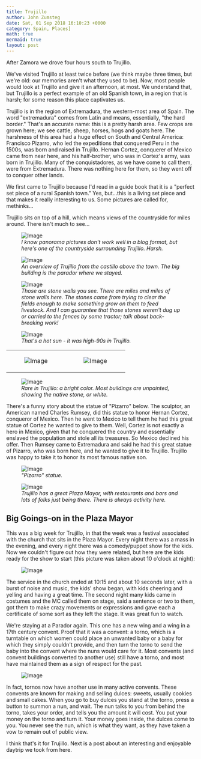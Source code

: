 ```yaml
---
title: Trujillo
author: John Zumsteg
date: Sat, 01 Sep 2018 16:10:23 +0000
category: Spain, Places]
math: true
mermaid: true
layout: post
---
```

After Zamora we drove four hours south to Trujillo.

We've visited Trujillo at least twice before (we think maybe three times, but we're old: our memories aren't what they used to be). Now, most people would look at Trujillo and give it an afternoon, at most. We understand that, but Trujillo is a perfect example of an old Spanish town, in a region that is harsh; for some reason this place captivates us.

Trujillo is in the region of Extremadura, the western-most area of Spain. The word "extremadura" comes from Latin and means, essentially, "the hard border." That's an accurate name: this is a pretty harsh area. Few crops are grown here; we see cattle, sheep, horses, hogs and goats here. The harshness of this area had a huge effect on South and Central America: Francisco Pizarro, who led the expeditions that conquered Peru in the 1500s, was born and raised in Trujillo. Hernan Cortez, conquerer of Mexico came from near here, and his half-brother, who was in Cortez's army, was born in Trujillo. Many of the conquistadores, as we have come to call them, were from Extremadura. There was nothing here for them, so they went off to conquer other lands.

We first came to Trujillo because I'd read in a guide book that it is a "perfect set piece of a rural Spanish town." Yes, but...this is a living set piece and that makes it really interesting to us. Some pictures are called for, methinks...

Trujillo sits on top of a hill, which means views of the countryside for miles around. There isn't much to see...

<figure class = "portrait">
	<img src="{{"/assets/images/2018/08/DSC04796.jpg" | prepend: site.baseurl | prepend: site.url }}" alt="Image" />
	<figcaption><em>I know panorama pictures don't work well in a blog format, but here's one of the countryside surrounding Trujillo. Harsh.</em></figcaption>
</figure>



<figure class = "portrait">
	<img src="{{"/assets/images/2018/08/DSC04794.jpg" | prepend: site.baseurl | prepend: site.url }}" alt="Image" />
	<figcaption><em>An overview of Trujillo from the castillo above the town. The big building is the parador where we stayed.</em></figcaption>
</figure>



<figure class = "portrait">
	<img src="{{"/assets/images/2018/08/DSC04838.jpg" | prepend: site.baseurl | prepend: site.url }}" alt="Image" />
	<figcaption><em>Those are stone walls you see. There are miles and miles of stone walls here. The stones came from trying to clear the fields enough to make something grow on them to feed livestock. And I can guarantee that those stones weren't dug up or carried to the fences by some tractor; talk about back-breaking work!</em></figcaption>
</figure>



<figure class = "portrait">
	<img src="{{"/assets/images/2018/08/DSC04811.jpg" | prepend: site.baseurl | prepend: site.url }}" alt="Image" />
	<figcaption><em>That's a hot sun - it was high-90s in Trujillo.</em></figcaption>
</figure>


<table>
<tbody>
<tr>
<td><figure class = "landscape">
	<img src="{{"/assets/images/2018/08/DSC04806.jpg" | prepend: site.baseurl | prepend: site.url }}" alt="Image" />
	<figcaption></figcaption>
</figure>

</td>
<td><figure class = "landscape">
	<img src="{{"/assets/images/2018/08/DSC04820.jpg" | prepend: site.baseurl | prepend: site.url }}" alt="Image" />
	<figcaption></figcaption>
</figure>

</td>
</tr>
</tbody>
</table>
<figure class = "portrait">
	<img src="{{"/assets/images/2018/08/DSC04821.jpg" | prepend: site.baseurl | prepend: site.url }}" alt="Image" />
	<figcaption><em>Rare in Trujillo: a bright color. Most buildings are unpainted, showing the native stone, or white.</em></figcaption>
</figure>



There's a funny story about the statue of "Pizarro" below. The sculptor, an American named Charles Rumsey, did this statue to honor Hernan Cortez, conqueror of Mexico. Then he went to Mexico to tell them he had this great statue of Cortez he wanted to give to them. Well, Cortez is not exactly a hero in Mexico, given that he conquered the country and essentially enslaved the population and stole all its treasures. So Mexico declined his offer. Then Rumsey came to Extremadura and said he had this great statue of Pizarro, who was born here, and he wanted to give it to Trujillo. Trujillo was happy to take it to honor its most famous native son.

<figure class = "portrait">
	<img src="{{"/assets/images/2018/08/DSC04910.jpg" | prepend: site.baseurl | prepend: site.url }}" alt="Image" />
	<figcaption><em>"Pizarro" statue.</em></figcaption>
</figure>



<figure class = "portrait">
	<img src="{{"/assets/images/2018/08/DSC04855.jpg" | prepend: site.baseurl | prepend: site.url }}" alt="Image" />
	<figcaption><em>Trujillo has a great Plaza Mayor, with restaurants and bars and lots of folks just being there. There is always activity here.</em></figcaption>
</figure>


<h2>Big Goings-on in the Plaza Mayor</h2>
This was a big week for Trujillo, in that the week was a festival associated with the church that sits in the Plaza Mayor. Every night there was a mass in the evening, and every night there was a comedy/puppet show for the kids. Now we couldn't figure out how they were related, but here are the kids ready for the show to start (this picture was taken about 10 o'clock at night):

<figure class = "portrait">
	<img src="{{"/assets/images/2018/09/DSC04778.jpg" | prepend: site.baseurl | prepend: site.url }}" alt="Image" />
	<figcaption></figcaption>
</figure>


The service in the church ended at 10:15 and about 10 seconds later, with a burst of noise and music, the kids' show began, with kids cheering and yelling and having a great time. The second night many kids came in costumes and the MC called them on stage, said a sentence or two to them, got them to make crazy movements or expressions and gave each a certificate of some sort as they left the stage. It was great fun to watch.

We're staying at a Parador again. This one has a new wing and a wing in a 17th century convent. Proof that it was a convent: a torno, which is a turntable on which women could place an unwanted baby or a baby for which they simply couldn't provide, and then turn the torno to send the baby into the convent where the nuns would care for it. Most convents (and convent buildings converted to another use) still have a torno, and most have maintained them as a sign of respect for the past.

<figure class = "landscape">
	<img src="{{"/assets/images/2018/08/DSC04918.jpg" | prepend: site.baseurl | prepend: site.url }}" alt="Image" />
	<figcaption></figcaption>
</figure>



In fact, tornos now have another use in many active convents. These convents are known for making and selling dulces: sweets, usually cookies and small cakes. When you go to buy dulces you stand at the torno, press a button to summon a nun, and wait. The nun talks to you from behind the torno, takes your order, and tells you the amount it will cost. You put your money on the torno and turn it. Your money goes inside, the dulces come to you. You never see the nun, which is what they want, as they have taken a vow to remain out of public view.

I think that's it for Trujillo. Next is a post about an interesting and enjoyable daytrip we took from here.
